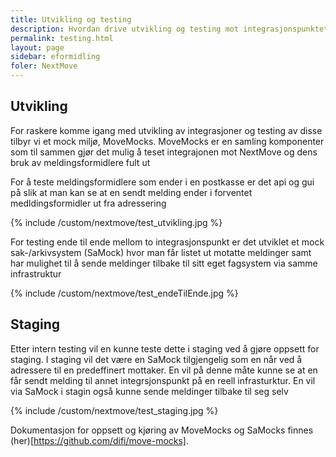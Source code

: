 ```yaml
---
title: Utvikling og testing
description: Hvordan drive utvikling og testing mot integrasjonspunktet
permalink: testing.html
layout: page
sidebar: eformidling
foler: NextMove
---
```


## Utvikling

For raskere komme igang med utvikling av integrasjoner og testing av disse tilbyr vi et mock miljø, MoveMocks. 
MoveMocks er en samling komponenter som til sammen gjør det mulig å teset integrajonen mot NextMove og dens bruk av meldingsformidlere fult ut

For å teste meldingsformidlere som ender i  en postkasse er det api og gui på slik at man kan se at en sendt melding ender i forventet medldingsformidler ut fra adressering
 
{% include /custom/nextmove/test_utvikling.jpg %}

For testing ende til ende mellom to integrasjonspunkt er det utviklet et mock sak-/arkivsystem (SaMock) hvor man får listet ut motatte meldinger samt har mulighet til å sende meldinger tilbake til sitt eget fagsystem via samme infrastruktur 
 
{% include /custom/nextmove/test_endeTilEnde.jpg %}



## Staging

Etter intern testing vil en kunne teste dette i staging ved å gjøre oppsett for staging. I staging vil det være en SaMock tilgjengelig som en når ved å adressere til en predeffinert mottaker. En vil på denne måte kunne se at en får sendt melding til annet integrsjonspunkt på en reell infrasturktur. En vil via SaMock i stagin også kunne sende meldinger tilbake til seg selv

{% include /custom/nextmove/test_staging.jpg %}



Dokumentasjon for oppsett og kjøring av MoveMocks og SaMocks finnes (her)[https://github.com/difi/move-mocks].



